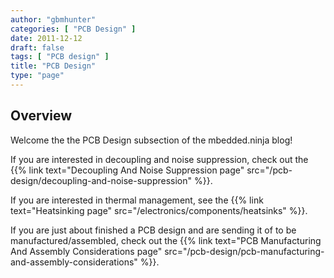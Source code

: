 ```yaml
---
author: "gbmhunter"
categories: [ "PCB Design" ]
date: 2011-12-12
draft: false
tags: [ "PCB design" ]
title: "PCB Design"
type: "page"
---
```


## Overview

Welcome the the PCB Design subsection of the mbedded.ninja blog!

If you are interested in decoupling and noise suppression, check out the {{% link text="Decoupling And Noise Suppression page" src="/pcb-design/decoupling-and-noise-suppression" %}}.

If you are interested in thermal management, see the {{% link text="Heatsinking page" src="/electronics/components/heatsinks" %}}.

If you are just about finished a PCB design and are sending it of to be manufactured/assembled, check out the {{% link text="PCB Manufacturing And Assembly Considerations page" src="/pcb-design/pcb-manufacturing-and-assembly-considerations" %}}.